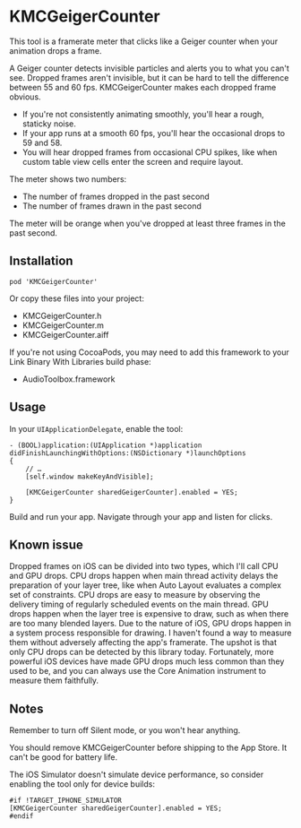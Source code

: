 # KMCGeigerCounter

This tool is a framerate meter that clicks like a Geiger counter when your animation drops a frame.

A Geiger counter detects invisible particles and alerts you to what you can't see. Dropped frames aren't invisible, but it can be hard to tell the difference between 55 and 60 fps. KMCGeigerCounter makes each dropped frame obvious.

- If you're not consistently animating smoothly, you'll hear a rough, staticky noise.
- If your app runs at a smooth 60 fps, you'll hear the occasional drops to 59 and 58.
- You will hear dropped frames from occasional CPU spikes, like when custom table view cells enter the screen and require layout.

The meter shows two numbers:

- The number of frames dropped in the past second
- The number of frames drawn in the past second

The meter will be orange when you've dropped at least three frames in the past second.

## Installation

`pod 'KMCGeigerCounter'`

Or copy these files into your project:

- KMCGeigerCounter.h
- KMCGeigerCounter.m
- KMCGeigerCounter.aiff

If you're not using CocoaPods, you may need to add this framework to your Link Binary With Libraries build phase:

- AudioToolbox.framework

## Usage

In your `UIApplicationDelegate`, enable the tool:

    - (BOOL)application:(UIApplication *)application didFinishLaunchingWithOptions:(NSDictionary *)launchOptions
    {
        // …
        [self.window makeKeyAndVisible];

        [KMCGeigerCounter sharedGeigerCounter].enabled = YES;
    }

Build and run your app. Navigate through your app and listen for clicks.

## Known issue

Dropped frames on iOS can be divided into two types, which I'll call CPU and GPU drops. CPU drops happen when main thread activity delays the preparation of your layer tree, like when Auto Layout evaluates a complex set of constraints. CPU drops are easy to measure by observing the delivery timing of regularly scheduled events on the main thread. GPU drops happen when the layer tree is expensive to draw, such as when there are too many blended layers. Due to the nature of iOS, GPU drops happen in a system process responsible for drawing. I haven't found a way to measure them without adversely affecting the app's framerate. The upshot is that only CPU drops can be detected by this library today. Fortunately, more powerful iOS devices have made GPU drops much less common than they used to be, and you can always use the Core Animation instrument to measure them faithfully.

## Notes

Remember to turn off Silent mode, or you won't hear anything. 

You should remove KMCGeigerCounter before shipping to the App Store. It can't be good for battery life.

The iOS Simulator doesn't simulate device performance, so consider enabling the tool only for device builds:

    #if !TARGET_IPHONE_SIMULATOR
    [KMCGeigerCounter sharedGeigerCounter].enabled = YES;
    #endif
